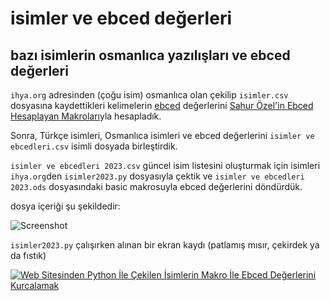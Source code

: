 # isimler ve ebced değerleri
## bazı isimlerin osmanlıca yazılışları ve ebced değerleri

```ihya.org``` adresinden (çoğu isim) osmanlıca olan çekilip ```isimler.csv``` dosyasına kaydettikleri
kelimelerin [ebced](https://tr.wikipedia.org/wiki/Ebced_hesab%C4%B1) değerlerini [Sahur Özel'in Ebced Hesaplayan Makroları](https://github.com/metatronslove/abjad)yla hesapladık.

Sonra, Türkçe isimleri, Osmanlıca isimleri ve ebced değerlerini  ```isimler ve ebcedleri.csv``` isimli dosyada birleştirdik.

```isimler ve ebcedleri 2023.csv``` güncel isim listesini oluşturmak için isimleri ```ihya.org```den ```isimler2023.py``` dosyasıyla çektik ve ```isimler ve ebcedleri 2023.ods``` dosyasındaki basic makrosuyla ebced değerlerini döndürdük.

dosya içeriği şu şekildedir:

![Screenshot](https://github.com/metatronslove/isimler-ve-ebced-de-erleri/blob/master/G%C3%B6r%C3%BCnt%C3%BC%20Yakalay%C4%B1c%C4%B136.png?raw=true "Ekran Görüntüsü")


```isimler2023.py``` çalışırken alınan bir ekran kaydı (patlamış mısır, çekirdek ya da fıstık)

[![Web Sitesinden Python İle Çekilen İsimlerin Makro İle Ebced Değerlerini Kurcalamak](http://img.youtube.com/vi/ENpnUmUl-Uk/hqdefault.jpg)](https://youtu.be/ENpnUmUl-Uk "Web Sitesinden Python İle Çekilen İsimlerin Makro İle Ebced Değerlerini Kurcalamak")
